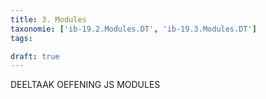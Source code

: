 ```yaml
---
title: 3. Modules
taxonomie: ['ib-19.2.Modules.DT', 'ib-19.3.Modules.DT']
tags:

draft: true 
---
```

DEELTAAK OEFENING JS MODULES